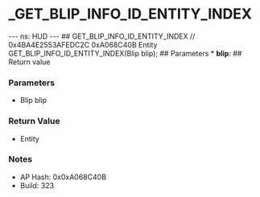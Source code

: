 # _GET_BLIP_INFO_ID_ENTITY_INDEX

--- ns: HUD --- ## GET_BLIP_INFO_ID_ENTITY_INDEX  // 0x4BA4E2553AFEDC2C 0xA068C40B Entity GET_BLIP_INFO_ID_ENTITY_INDEX(Blip blip);   ## Parameters * **blip**:  ## Return value

### Parameters
* Blip blip

### Return Value
* Entity

### Notes
* AP Hash: 0x0xA068C40B
* Build: 323

